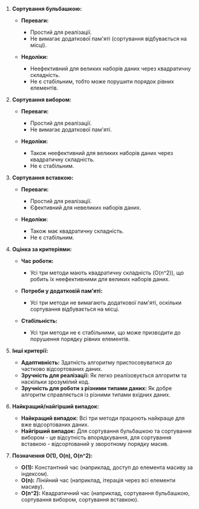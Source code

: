 
1. **Сортування бульбашкою:**
   - **Переваги:**
     - Простий для реалізації.
     - Не вимагає додаткової пам'яті (сортування відбувається на місці).

   - **Недоліки:**
     - Неефективний для великих наборів даних через квадратичну складність.
     - Не є стабільним, тобто може порушити порядок рівних елементів.

2. **Сортування вибором:**
   - **Переваги:**
     - Простий для реалізації.
     - Не вимагає додаткової пам'яті.

   - **Недоліки:**
     - Також неефективний для великих наборів даних через квадратичну складність.
     - Не є стабільним.

3. **Сортування вставкою:**
   - **Переваги:**
     - Простий для реалізації.
     - Єфективний для невеликих наборів даних.

   - **Недоліки:**
     - Також має квадратичну складність.
     - Не є стабільним.

2. **Оцінка за критеріями:**
   - **Час роботи:**
     - Усі три методи мають квадратичну складність (O(n^2)), що робить їх неефективними для великих наборів даних.

   - **Потреби у додатковій пам'яті:**
     - Усі три методи не вимагають додаткової пам'яті, оскільки сортування відбувається на місці.

   - **Стабільність:**
     - Усі три методи не є стабільними, що може призводити до порушення порядку рівних елементів.

3. **Інші критерії:**
   - **Адаптивність:** Здатність алгоритму пристосовуватися до частково відсортованих даних.
   - **Зручність для реалізації:** Як легко реалізовується алгоритм та наскільки зрозумілий код.
   - **Зручність для роботи з різними типами даних:** Як добре алгоритм справляється із різними типами вхідних даних.

4. **Найкращий/найгірший випадок:**
   - **Найкращий випадок:** Всі три методи працюють найкраще для вже відсортованих даних.
   - **Найгірший випадок:** Для сортування бульбашкою та сортування вибором - це відсутність впорядкування, для сортування вставкою - відсортований у зворотному порядку масив.

5. **Позначення O(1), O(n), O(n^2):**
   - **O(1):** Константний час (наприклад, доступ до елемента масиву за індексом).
   - **O(n):** Лінійний час (наприклад, ітерація через всі елементи масиву).
   - **O(n^2):** Квадратичний час (наприклад, сортування бульбашкою, сортування вибором, сортування вставкою).
